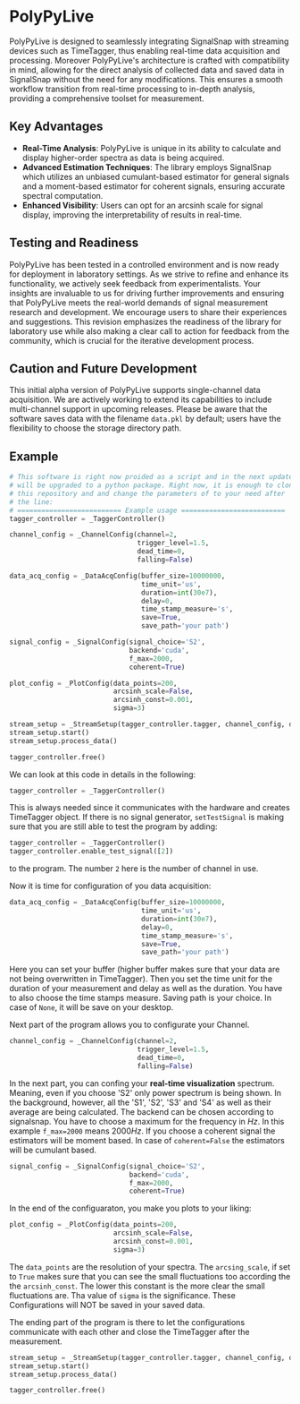 # PolyPyLive
PolyPyLive is designed to seamlessly integrating SignalSnap with streaming devices such as TimeTagger, thus enabling real-time data acquisition and processing. Moreover PolyPyLive's architecture is crafted with compatibility in mind, allowing for the direct analysis of collected data and saved data in SignalSnap without the need for any modifications. This ensures a smooth workflow transition from real-time processing to in-depth analysis, providing a comprehensive toolset for measurement.

## Key Advantages

- **Real-Time Analysis**: PolyPyLive is unique in its ability to calculate and display higher-order spectra as data is being acquired.
- **Advanced Estimation Techniques**: The library employs SignalSnap which utilizes an unbiased cumulant-based estimator for general signals and a moment-based estimator for coherent signals, ensuring accurate spectral computation.
- **Enhanced Visibility**: Users can opt for an arcsinh scale for signal display, improving the interpretability of results in real-time.

## Testing and Readiness

PolyPyLive has been tested in a controlled environment and is now ready for deployment in laboratory settings. As we strive to refine and enhance its functionality, we actively seek feedback from experimentalists. Your insights are invaluable to us for driving further improvements and ensuring that PolyPyLive meets the real-world demands of signal measurement research and development. We encourage users to share their experiences and suggestions. This revision emphasizes the readiness of the library for laboratory use while also making a clear call to action for feedback from the community, which is crucial for the iterative development process.

## Caution and Future Development

This initial alpha version of PolyPyLive supports single-channel data acquisition. We are actively working to extend its capabilities to include multi-channel support in upcoming releases. Please be aware that the software saves data with the filename `data.pkl` by default; users have the flexibility to choose the storage directory path. 

## Example

```Python
# This software is right now proided as a script and in the next updates
# will be upgraded to a python package. Right now, it is enough to clone
# this repository and and change the parameters of to your need after
# the line:
# ========================== Example usage ==========================
tagger_controller = _TaggerController()

channel_config = _ChannelConfig(channel=2,
                                trigger_level=1.5,
                                dead_time=0,
                                falling=False)

data_acq_config = _DataAcqConfig(buffer_size=10000000,
                                 time_unit='us',
                                 duration=int(30e7),
                                 delay=0,
                                 time_stamp_measure='s',
                                 save=True,
                                 save_path='your path')

signal_config = _SignalConfig(signal_choice='S2',
                              backend='cuda',
                              f_max=2000,
                              coherent=True)

plot_config = _PlotConfig(data_points=200,
                          arcsinh_scale=False,
                          arcsinh_const=0.001,
                          sigma=3)

stream_setup = _StreamSetup(tagger_controller.tagger, channel_config, data_acq_config, signal_config, plot_config)
stream_setup.start()
stream_setup.process_data()

tagger_controller.free()
```
We can look at this code in details in the following:

```Python
tagger_controller = _TaggerController()
```
This is always needed since it communicates with the hardware and creates TimeTagger object.
If there is no signal generator, `setTestSignal` is making sure that you are still able to test the program by adding:
```Python
tagger_controller = _TaggerController()
tagger_controller.enable_test_signal([2])
```
to the program. The number `2` here is the number of channel in use.

Now it is time for configuration of you data acquisition:
```Python
data_acq_config = _DataAcqConfig(buffer_size=10000000,
                                 time_unit='us',
                                 duration=int(30e7),
                                 delay=0,
                                 time_stamp_measure='s',
                                 save=True,
                                 save_path='your path')
```
Here you can set your buffer (higher buffer makes sure that your data are not being overwritten in TimeTagger).
Then you set the time unit for the duration of your measurement and delay as well as the duration. You have to
also choose the time stamps measure. Saving path is your choice. In case of `None`, it will be save on your desktop.


Next part of the program allows you to configurate your Channel.
```Python
channel_config = _ChannelConfig(channel=2,
                                trigger_level=1.5,
                                dead_time=0,
                                falling=False)
```

In the next part, you can confing your **real-time visualization** spectrum. Meaning, even if you choose 'S2' only
power spectrum is being shown. In the background, however, all the 'S1', 'S2', 'S3' and 'S4' as well as their 
average are being calculated. The backend can be chosen according to signalsnap. You have to choose a maximum for
the frequency in $Hz$. In this example `f_max=2000` means $2000Hz$. If you choose a coherent signal the estimators
will be moment based. In case of `coherent=False` the estimators will be cumulant based.
```Python
signal_config = _SignalConfig(signal_choice='S2',
                              backend='cuda',
                              f_max=2000,
                              coherent=True)
```

In the end of the configuaraton, you make you plots to your liking:
```Python
plot_config = _PlotConfig(data_points=200,
                          arcsinh_scale=False,
                          arcsinh_const=0.001,
                          sigma=3)
```
The `data_points` are the resolution of your spectra. The `arcsing_scale`, if set to `True` makes sure that you can
see the small fluctuations too according the the `arcsinh_const`. The lower this constant is the more clear the small
fluctuations are. Tha value of `sigma` is the significance. These Configurations will NOT be saved in your saved data.

The ending part of the program is there to let the configurations communicate with each other and close the TimeTagger
after the measurement.
```Python
stream_setup = _StreamSetup(tagger_controller.tagger, channel_config, data_acq_config, signal_config, plot_config)
stream_setup.start()
stream_setup.process_data()

tagger_controller.free()
```
